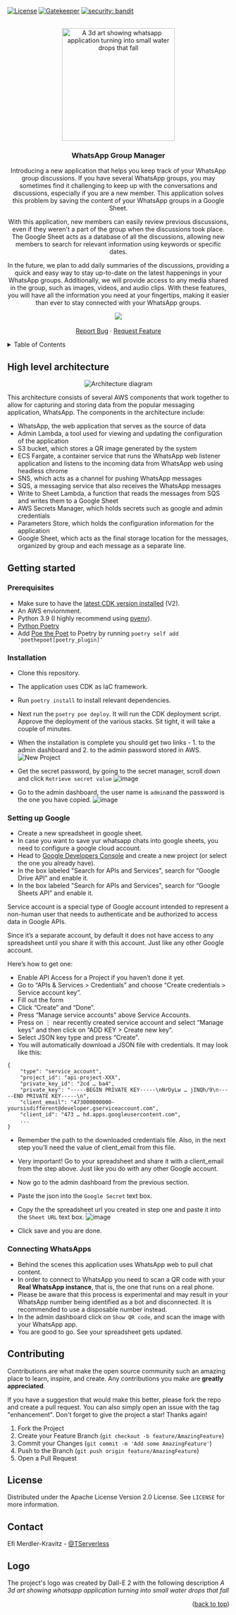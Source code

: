 [![License](https://img.shields.io/badge/License-Apache_2.0-blue.svg)](https://opensource.org/licenses/Apache-2.0) [![Gatekeeper](https://github.com/aws-hebrew-book/whatsapp-logger/actions/workflows/main.yml/badge.svg)](https://github.com/aws-hebrew-book/whatsapp-logger/actions/workflows/main.yml) [![security: bandit](https://img.shields.io/badge/security-bandit-yellow.svg)](https://github.com/PyCQA/bandit)


<!-- PROJECT LOGO -->
<br />
<div align="center">
    <img width="256" height="256" src="https://user-images.githubusercontent.com/110536677/216813972-ea76373f-bfaa-4875-bdfa-5c93bd91acb7.png" alt="A 3d art showing whatsapp application turning into small water drops that fall">

<h3 align="center">WhatsApp Group Manager</h3>

  <p align="center">
   Introducing a new application that helps you keep track of your WhatsApp group discussions. If you have several WhatsApp groups, you may sometimes find it challenging to keep up with the conversations and discussions, especially if you are a new member. This application solves this problem by saving the content of your WhatsApp groups in a Google Sheet.

With this application, new members can easily review previous discussions, even if they weren't a part of the group when the discussions took place. The Google Sheet acts as a database of all the discussions, allowing new members to search for relevant information using keywords or specific dates.

In the future, we plan to add daily summaries of the discussions, providing a quick and easy way to stay up-to-date on the latest happenings in your WhatsApp groups. Additionally, we will provide access to any media shared in the group, such as images, videos, and audio clips. With these features, you will have all the information you need at your fingertips, making it easier than ever to stay connected with your WhatsApp groups.
    </p>
<img src="https://user-images.githubusercontent.com/110536677/217352491-ad533419-45db-4c30-ba28-ed3a843e7fa3.png">
    <br />
    <br />
    <a href="https://github.com/aws-hebrew-book/reminders/issues">Report Bug</a>
    ·
    <a href="https://github.com/aws-hebrew-book/reminders/issues">Request Feature</a>
  </p>
</div>


<!-- TABLE OF CONTENTS -->
<details>
  <summary>Table of Contents</summary>
  <ol>
    <li>
      <a href="#high-level-architecture">High level architecture</a>
    </li>
    <li>
      <a href="#getting-started">Getting Started</a>
      <ul>
        <li><a href="#prerequisites">Prerequisites</a></li>
        <li><a href="#installation">Installation</a></li>
      </ul>
    </li>
    <li><a href="#contributing">Contributing</a></li>
    <li><a href="#license">License</a></li>
    <li><a href="#contact">Contact</a></li>
    <li><a href="#logo">Logo</a></li>
  </ol>
</details>

## High level architecture

<div align="center">
    <img src="https://user-images.githubusercontent.com/110536677/222930399-eab3eb13-5ee7-4426-bb8d-2034b7acf873.png" alt="Architecture diagram">
</div>

This architecture consists of several AWS components that work together to allow for capturing and storing data from the popular messaging application, WhatsApp. The components in the architecture include:

* WhatsApp, the web application that serves as the source of data
* Admin Lambda, a tool used for viewing and updating the configuration of the application
* S3 bucket, which stores a QR image generated by the system
* ECS Fargate, a container service that runs the WhatsApp web listener application and listens to the incoming data from WhatsApp web using headless chrome
* SNS, which acts as a channel for pushing WhatsApp messages
* SQS, a messaging service that also receives the WhatsApp messages
* Write to Sheet Lambda, a function that reads the messages from SQS and writes them to a Google Sheet
* AWS Secrets Manager, which holds secrets such as google and admin credentials
* Parameters Store, which holds the configuration information for the application
* Google Sheet, which acts as the final storage location for the messages, organized by group and each message as a separate line.


## Getting started
### Prerequisites
* Make sure to have the [latest CDK version installed](https://docs.aws.amazon.com/cdk/v2/guide/getting_started.html#getting_started_install) (V2).
* An AWS enviornment.
* Python 3.9 (I highly recommend using [pyenv](https://github.com/pyenv/pyenv#installation)).
* [Python Poetry](https://python-poetry.org/docs/#installation)
* Add [Poe the Poet](https://github.com/nat-n/poethepoet) to Poetry by running `poetry self add 'poethepoet[poetry_plugin]'`


### Installation
* Clone this repository.
* The application uses CDK as IaC framework. 
* Run `poetry install` to install relevant dependencies.
* Next run the `poetry poe deploy`. It will run the CDK deployment script. Approve the deployment of the various stacks. Sit tight, it will take a couple of minutes.
* When the installation is complete you should get two links - 1. to the admin dashboard and 2. to the admin password stored in AWS.
![New Project](https://user-images.githubusercontent.com/110536677/220544692-63814d36-6b3d-45f6-8f0f-22591963b724.png)


* Get the secret password, by going to the secret manager, scroll down and click `Retrieve secret value`
![image](https://user-images.githubusercontent.com/110536677/217345589-d2851311-8bfc-4d37-9871-3efc33335780.png)

* Go to the admin dashboard, the user name is `admin`and the password is the one you have copied.
![image](https://user-images.githubusercontent.com/110536677/220544849-6a6f21c0-0b4f-44be-b4b2-b21008a41ef0.png)


### Setting up Google
* Create a new spreadsheet in google sheet.
* In case you want to save yur whatsapp chats into google sheets, you need to configure a google cloud account.
* Head to [Google Developers Console](https://console.cloud.google.com/apis/dashboard?project=serverless-demo-210412) and create a new project (or select the one you already have).
* In the box labeled "Search for APIs and Services", search for “Google Drive API” and enable it.
* In the box labeled "Search for APIs and Services", search for “Google Sheets API” and enable it.

Service account is a special type of Google account intended to represent a non-human user that needs to authenticate and be authorized to access data in Google APIs.

Since it’s a separate account, by default it does not have access to any spreadsheet until you share it with this account. Just like any other Google account.

Here’s how to get one:
* Enable API Access for a Project if you haven’t done it yet.
* Go to “APIs & Services > Credentials” and choose “Create credentials > Service account key”.
* Fill out the form
* Click “Create” and “Done”.
* Press “Manage service accounts” above Service Accounts.
* Press on ⋮ near recently created service account and select “Manage keys” and then click on “ADD KEY > Create new key”.
* Select JSON key type and press “Create”.
* You will automatically download a JSON file with credentials. It may look like this:
```
{
    "type": "service_account",
    "project_id": "api-project-XXX",
    "private_key_id": "2cd … ba4",
    "private_key": "-----BEGIN PRIVATE KEY-----\nNrDyLw … jINQh/9\n-----END PRIVATE KEY-----\n",
    "client_email": "473000000000-yoursisdifferent@developer.gserviceaccount.com",
    "client_id": "473 … hd.apps.googleusercontent.com",
    ...
}
```
* Remember the path to the downloaded credentials file. Also, in the next step you’ll need the value of client_email from this file.
* Very important! Go to your spreadsheet and share it with a client_email from the step above. Just like you do with any other Google account.
* Now go to the admin dashboard from the previous section.
* Paste the json into the `Google Secret` text box.
* Copy the the spreadsheet url you created in step one and paste it into the `Sheet URL` text box.
![image](https://user-images.githubusercontent.com/110536677/220545115-24cec40b-74cb-4c0f-b712-1760a4ca61a9.png)

* Click save and you are done.

### Connecting WhatsApps
* Behind the scenes this application uses WhatsApp web to pull chat content.
* In order to connect to WhatsApp you need to scan a QR code with your **Real WhatsApp instance**, that is, the one that runs on a real phone.
* Please be aware that this process is experimental and may result in your WhatsApp number being identified as a bot and disconnected. It is recommended to use a disposable number instead.
* In the admin dashboard click on `Show QR code`, and scan the image with your WhatsApp app.
* You are good to go. See your spreadsheet gets updated.

## Contributing

Contributions are what make the open source community such an amazing place to learn, inspire, and create. Any contributions you make are **greatly appreciated**.

If you have a suggestion that would make this better, please fork the repo and create a pull request. You can also simply open an issue with the tag "enhancement".
Don't forget to give the project a star! Thanks again!

1. Fork the Project
2. Create your Feature Branch (`git checkout -b feature/AmazingFeature`)
3. Commit your Changes (`git commit -m 'Add some AmazingFeature'`)
4. Push to the Branch (`git push origin feature/AmazingFeature`)
5. Open a Pull Request


<!-- LICENSE -->
## License

Distributed under the Apache License Version 2.0 License. See `LICENSE` for more information.

<!-- CONTACT -->
## Contact

Efi Merdler-Kravitz - [@TServerless](https://twitter.com/TServerless)



## Logo
The project's logo was created by Dall-E 2 with the following description _A 3d art showing whatsapp application turning into small water drops that fall_


<p align="right">(<a href="#readme-top">back to top</a>)</p>
